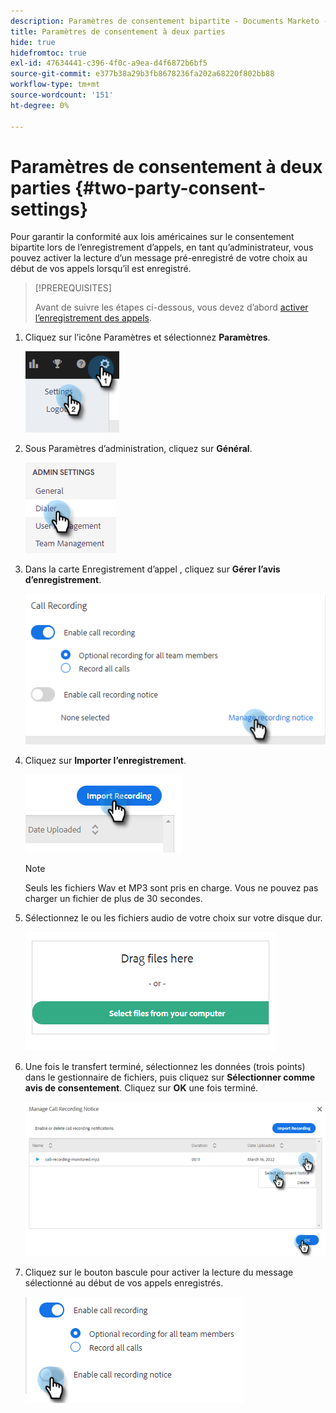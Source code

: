 ```yaml
---
description: Paramètres de consentement bipartite - Documents Marketo - Documentation du produit
title: Paramètres de consentement à deux parties
hide: true
hidefromtoc: true
exl-id: 47634441-c396-4f0c-a9ea-d4f6872b6bf5
source-git-commit: e377b38a29b3fb8678236fa202a68220f802bb88
workflow-type: tm+mt
source-wordcount: '151'
ht-degree: 0%

---
```


# Paramètres de consentement à deux parties {#two-party-consent-settings}

Pour garantir la conformité aux lois américaines sur le consentement bipartite lors de l’enregistrement d’appels, en tant qu’administrateur, vous pouvez activer la lecture d’un message pré-enregistré de votre choix au début de vos appels lorsqu’il est enregistré.

>[!PREREQUISITES]
>
>Avant de suivre les étapes ci-dessous, vous devez d’abord [activer l’enregistrement des appels](/help/marketo/product-docs/marketo-sales-insight/actions/phone/enable-call-recording.md).

1. Cliquez sur l’icône Paramètres et sélectionnez **Paramètres**.

   ![](assets/two-party-consent-settings-1.png)

1. Sous Paramètres d’administration, cliquez sur **Général**.

   ![](assets/two-party-consent-settings-2.png)

1. Dans la carte Enregistrement d’appel , cliquez sur **Gérer l’avis d’enregistrement**.

   ![](assets/two-party-consent-settings-3.png)

1. Cliquez sur **Importer l’enregistrement**.

   ![](assets/two-party-consent-settings-4.png)

   >[!NOTE]
   >
   >Seuls les fichiers Wav et MP3 sont pris en charge. Vous ne pouvez pas charger un fichier de plus de 30 secondes.

1. Sélectionnez le ou les fichiers audio de votre choix sur votre disque dur.

   ![](assets/two-party-consent-settings-5.png)

1. Une fois le transfert terminé, sélectionnez les données (trois points) dans le gestionnaire de fichiers, puis cliquez sur **Sélectionner comme avis de consentement**. Cliquez sur **OK** une fois terminé.

   ![](assets/two-party-consent-settings-6.png)

1. Cliquez sur le bouton bascule pour activer la lecture du message sélectionné au début de vos appels enregistrés.

   ![](assets/two-party-consent-settings-7.png)
